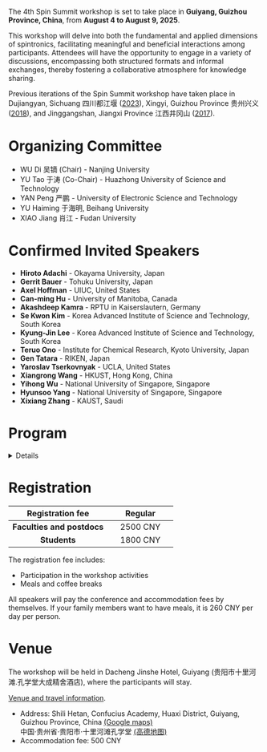 The 4th Spin Summit workshop is set to take place in **Guiyang, Guizhou Province, China**, from **August 4 to August 9, 2025**. 

This workshop will delve into both the fundamental and applied dimensions of spintronics, facilitating meaningful and beneficial interactions among participants. Attendees will have the opportunity to engage in a variety of discussions, encompassing both structured formats and informal exchanges, thereby fostering a collaborative atmosphere for knowledge sharing. 

Previous iterations of the Spin Summit workshop have taken place in Dujiangyan, Sichuang 四川都江堰 ([2023](../index_2023.html)), Xingyi, Guizhou Province 贵州兴义 ([2018](../2018/index.html)), and Jinggangshan, Jiangxi Province 江西井冈山 ([2017](../2017/index.html)).

# Organizing Committee

- WU Di 吴镝 (Chair) - Nanjing University
- YU Tao 于涛 (Co-Chair) - Huazhong University of Science and Technology 
- YAN Peng 严鹏 - University of Electronic Science and Technology
- YU Haiming 于海明, Beihang University
- XIAO Jiang 肖江 - Fudan University

# Confirmed Invited Speakers

- **Hiroto Adachi** - Okayama University, Japan
- **Gerrit Bauer** - Tohuku University, Japan
- **Axel Hoffman** - UIUC, United States
- **Can-ming Hu** - University of Manitoba, Canada
- **Akashdeep Kamra** - RPTU in Kaiserslautern, Germany
- **Se Kwon Kim** - Korea Advanced Institute of Science and Technology, South Korea
- **Kyung-Jin Lee** - Korea Advanced Institute of Science and Technology, South Korea
- **Teruo Ono** - Institute for Chemical Research, Kyoto University, Japan
- **Gen Tatara** - RIKEN, Japan
- **Yaroslav Tserkovnyak** - UCLA, United States
- **Xiangrong Wang** - HKUST, Hong Kong, China
- **Yihong Wu** - National University of Singapore, Singapore
- **Hyunsoo Yang** - National University of Singapore, Singapore
- **Xixiang Zhang** - KAUST, Saudi

# Program

<details>
  TBA
</details>

# Registration

| **Registration fee** | **Regular** |
| :---: | :------: |
| **Faculties and postdocs** | &nbsp;&nbsp;&nbsp; 2500 CNY &nbsp;&nbsp;&nbsp; |
| **Students** | &nbsp;&nbsp;&nbsp; 1800 CNY &nbsp;&nbsp;&nbsp; |

The registration fee includes:
- Participation in the workshop activities
- Meals and coffee breaks

All speakers will pay the conference and accommodation fees by themselves. If your family members want to have meals, it is 260 CNY per day per person.

# Venue

The workshop will be held in Dacheng Jinshe Hotel, Guiyang (贵阳市十里河滩.孔学堂大成精舍酒店), where the participants will stay.

[Venue and travel information](./venue-travel-page.html).
- Address: Shili Hetan, Confucius Academy, Huaxi District, Guiyang, Guizhou Province, China [(Google maps)](https://maps.app.goo.gl/3pvcHKPwgRqdGVD37) <br>
  中国·贵州省·贵阳市·十里河滩孔学堂 [(高德地图)](https://surl.amap.com/2H4MBvE14dxC)
- Accommodation fee: 500 CNY

